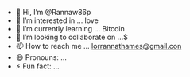 - 👋 Hi, I’m @Rannaw86p
- 👀 I’m interested in ... love 
- 🌱 I’m currently learning ... Bitcoin 
- 💞️ I’m looking to collaborate on ...$
- 📫 How to reach me ... lorrannathames@gmail.con
- 😄 Pronouns: ...
- ⚡ Fun fact: ...

<!---
Rannaw86p/Rannaw86p is a ✨ special ✨ repository because its `README.md` (this file) appears on your GitHub profile.
You can click the Preview link to take a look at your changes.
--->

